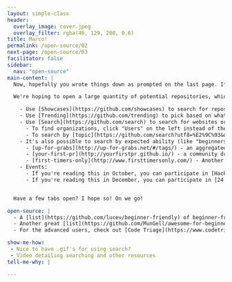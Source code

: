 ```yaml
---
layout: simple-class
header:
  overlay_image: cover.jpeg
  overlay_filter: rgba(46, 129, 200, 0.6)
title: Marco!
permalink: /open-source/02
next-page: /open-source/03
facilitator: false
sidebar:
  nav: "open-source"
main-content: |
  Now, hopefully you wrote things down as prompted on the last page. If you didn't, hopefully you have some ideas fixed in your mind. Otherwise, this next section is going to be difficult.

  We're hoping to open a large quantity of potential repositories, which we'll parse down as time goes on. Open a lot of tabs, it'll be okay.

    - Use [Showcases](https://github.com/showcases) to search for repositories by topic.
    - Use [Trending](https://github.com/trending) to pick based on what's currently popular.
    - Use [Search](https://github.com/search) to search for websites or topics that you're interested in.
      - To find organizations, click "Users" on the left instead of the default "Repositories" view after entering your query.
      - To search by [topic](https://github.com/search?utf8=%E2%9C%93&q=topic%3A+&ref=simplesearch), type a topic that you're interested in after writing `topic: ` in the query field.
    - It's also possible to search by expected ability (like "beginners") via labels. People can make these up, so they vary wildly. Here are a few places to start (You can find more in the **Open Sources** section).
      - [up-for-grabs](http://up-for-grabs.net/#/tags/) - an aggregated list of repositories specifically seeking new contributors.
      - [your-first-pr](http://yourfirstpr.github.io/) - a community driven issue [collection](https://github.com/yourfirstpr/yourfirstpr.github.io/issues) for finding good starter projects.
      - [first-timers-only](http://www.firsttimersonly.com/) - Another [label](https://github.com/search?q=label%3Afirst-timers-only&state=open&type=Issues) that helps you find your feet. This one has a twitter [bot](https://twitter.com/first_tmrs_only).
    - Events:
      - If you're reading this in October, you can participate in [Hacktoberfest](https://hacktoberfest.digitalocean.com/) and get some free swag! This also has feature projects year round.
      - If you're reading this in December, you can participate in [24 Pull Requests](https://24pullrequests.com/), which will still point you to resources year round.


  Have a few tabs open? I hope so! On we go!

open-source: |
  - A [list](https://github.com/lucev/beginner-friendly) of beginner-friendly projects, with a Ruby theme.
  - Another great [list](https://github.com/MunGell/awesome-for-beginners) inspired by some of the projects above.
  - For the advanced users, check out [Code Triage](https://www.codetriage.com/), which will deliver an open issue to your inbox every day.

show-me-how:
 - Nice to have .gif's for using search?
 - Video detailing searching and other resources 
tell-me-why: |

---
```

